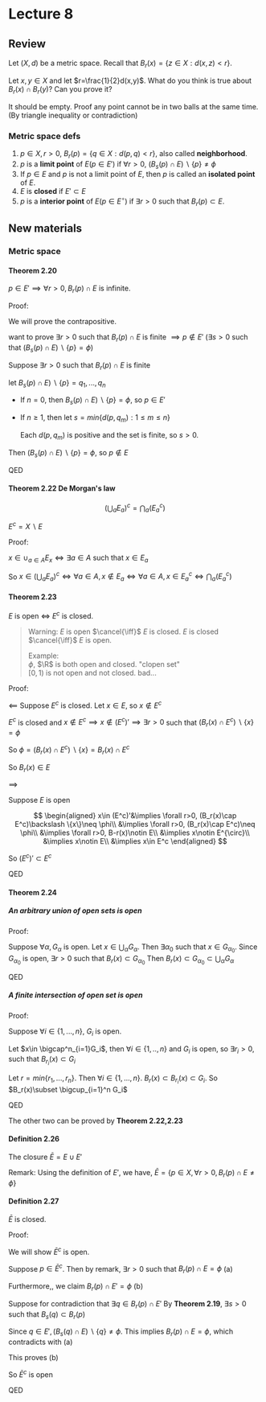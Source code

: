 # Lecture 8

## Review

Let $(X,d)$ be a metric space. Recall that $B_r(x)=\{z\in X:d(x,z)<r\}$.

Let $x,y\in X$ and let $r=\frac{1}{2}d(x,y)$. What do you think is true about $B_r(x)\cap B_r(y)$? Can you prove it?

It should be empty. Proof any point cannot be in two balls at the same time. (By triangle inequality or contradiction)

### Metric space defs

1. $p\in X,r>0$, $B_r(p)=\{q\in X:d(p,q)<r\}$, also called **neighborhood**.
2. $p$ is a **limit point** of $E(p\in E')$ if $\forall r>0$, $(B_s(p)\cap E)\backslash \{p\}\neq \phi$
3. If $p\in E$ and $p$ is not a limit point of $E$, then $p$ is called an **isolated point** of $E$.
4. $E$ is **closed** if $E'\subset E$
5. $p$ is a **interior point** of $E(p\in E^{\circ})$ if $\exists r>0$ such that $B_r(p)\subset E$.

## New materials

### Metric space

#### Theorem 2.20

$p\in E'\implies \forall r>0,B_r(p)\cap E$ is infinite.

Proof:

We will prove the contrapositive.

want to prove $\exists r>0$ such that $B_r(p)\cap E$ is finite $\implies p\notin E'$ ($\exists s>0$ such that $(B_s(p)\cap E)\backslash \{p\}=\phi$)

Suppose $\exists r>0$ such that $B_r(p)\cap E$ is finite

let $B_s(p)\cap E)\backslash \{p\}={q_1,...,q_n}$ 

- If $n=0$, then $B_s(p)\cap E)\backslash \{p\}=\phi$, so $p\in E'$
- If $n\geq 1$, then let $s=min\{d(p,q_m):1\leq m\leq n\}$

    Each $d(p,q_m)$ is positive and the set is finite, so $s>0$.

Then $(B_s(p)\cap E)\backslash \{p\}=\phi$, so $p\notin E$

QED

#### Theorem 2.22 De Morgan's law

$$
\left(\bigcup_a E_a\right)^c=\bigcap_a(E^c_a)
$$

$E^c=X\backslash E$

Proof:

$x\in \cup_{a\in A} E_x\iff \exists a\in A$ such that $x\in E_a$

So $x\in \left(\bigcup_a E_a\right)^c\iff \forall a\in A, x\notin  E_a\iff \forall a\in A,x\in E_a^c\iff \bigcap_a(E^c_a)$

#### Theorem 2.23

$E$ is open $\iff$ $E^c$ is closed.

> Warning: $E$ is open $\cancel{\iff}$ $E$ is closed.
> $E$ is closed $\cancel{\iff}$ $E$ is open.
>
> Example:  
>$\phi$, $\R$ is both open and closed. "clopen set"  
>$[0,1)$ is not open and not closed. bad...

Proof:

$\impliedby$ Suppose $E^c$ is closed. Let $x\in E$, so $x\notin E^c$

$E^c$ is closed and $x\notin E^c\implies x\notin (E^c)'\implies \exists r >0$ such that $(B_r(x)\cap E^c)\backslash \{x\}=\phi$

So $\phi=(B_r(x)\cap E^c)\backslash \{x\}=B_r(x)\cap E^c$

So $B_r(x)\in E$

$\implies$

Suppose $E$ is open

$$
\begin{aligned}
    x\in (E^c)'&\implies \forall r>0, (B_r(x)\cap E^c)\backslash \{x\}\neq \phi\\
    &\implies \forall r>0, (B_r(x)\cap E^c)\neq \phi\\
    &\implies \forall r>0, B-r(x)\notin E\\
    &\implies x\notin  E^{\circ}\\
    &\implies x\notin E\\
    &\implies x\in E^c
\end{aligned}
$$

So $(E^c)'\subset E^c$

QED

#### Theorem 2.24

##### An arbitrary union of open sets is open

Proof:

Suppose $\forall \alpha, G_\alpha$ is open. Let $x\in \bigcup _{\alpha} G_\alpha$. Then $\exists \alpha_0$ such that $x\in G_{\alpha_0}$. Since $G_{\alpha_0}$ is open, $\exists r>0$ such that $B_r(x)\subset G_{\alpha_0}$ Then $B_r(x)\subset G_{\alpha_0}\subset \bigcup_{\alpha} G_\alpha$

QED

##### A finite intersection of open set is open

Proof:

Suppose $\forall i\in \{1,...,n\}$, $G_i$ is open.

Let $x\in \bigcap^n_{i=1}G_i$, then $\forall i\in \{1,..,n\}$ and $G_i$ is open, so $\exists r_i>0$, such that $B_{r_i}(x)\subset G_i$

Let $r=min\{r_1,...,r_n\}$. Then $\forall i\in \{1,...,n\}$. $B_r(x)\subset B_{r_i}(x)\subset G_i$. So $B_r(x)\subset \bigcup_{i=1}^n G_i$

QED

The other two can be proved by **Theorem 2.22,2.23**

#### Definition 2.26

The closure $\bar{E}=E\cup E'$

Remark: Using the definition of $E'$, we have, $\bar{E}=\{p\in X,\forall r>0,B_r(p)\cap E\neq \phi\}$

#### Definition 2.27

$\bar {E}$ is closed.

Proof:

We will show $\bar{E}^c$ is open.

Suppose $p\in \bar{E}^c$. Then by remark, $\exists r>0$ such that $B_r(p)\cap E=\phi$ (a)

Furthermore,, we claim $B_r(p)\cap E'=\phi$ (b)

Suppose for contradiction that $\exists q\in B_r(p)\cap E'$ By **Theorem 2.19**, $\exists s>0$ such that $B_s(q)\subset B_r(p)$

Since $q\in E',(B_s(q)\cap E)\backslash \{q\}\neq \phi$. This implies $B_r(p)\cap E=\phi$, which contradicts with (a)

This proves (b)

So $\bar{E}^c$ is open

QED